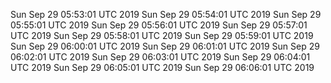 Sun Sep 29 05:53:01 UTC 2019
Sun Sep 29 05:54:01 UTC 2019
Sun Sep 29 05:55:01 UTC 2019
Sun Sep 29 05:56:01 UTC 2019
Sun Sep 29 05:57:01 UTC 2019
Sun Sep 29 05:58:01 UTC 2019
Sun Sep 29 05:59:01 UTC 2019
Sun Sep 29 06:00:01 UTC 2019
Sun Sep 29 06:01:01 UTC 2019
Sun Sep 29 06:02:01 UTC 2019
Sun Sep 29 06:03:01 UTC 2019
Sun Sep 29 06:04:01 UTC 2019
Sun Sep 29 06:05:01 UTC 2019
Sun Sep 29 06:06:01 UTC 2019
